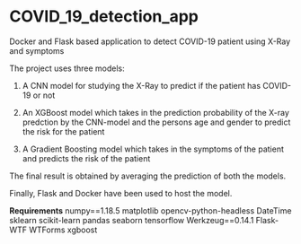 # COVID_19_detection_app


Docker and Flask based application to detect COVID-19 patient using X-Ray and symptoms

The project uses three models: 

1. A CNN model for studying the X-Ray to predict if the patient has COVID-19 or not

2. An XGBoost model which takes in the prediction probability of the X-ray predction by the CNN-model and the persons age and gender to predict the risk for the patient

3. A Gradient Boosting model which takes in the symptoms of the patient and predicts the risk of the patient

The final result is obtained by averaging the prediction of both the models.


Finally, Flask and Docker have been used to host the model. 

**Requirements**
numpy==1.18.5
matplotlib
opencv-python-headless
DateTime
sklearn
scikit-learn
pandas
seaborn
tensorflow
Werkzeug==0.14.1
Flask-WTF
WTForms
xgboost





